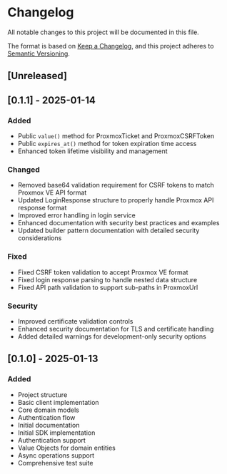 # Changelog
All notable changes to this project will be documented in this file.

The format is based on [Keep a Changelog](https://keepachangelog.com/en/1.0.0/),
and this project adheres to [Semantic Versioning](https://semver.org/spec/v2.0.0.html).

## [Unreleased]

## [0.1.1] - 2025-01-14
### Added
- Public `value()` method for ProxmoxTicket and ProxmoxCSRFToken
- Public `expires_at()` method for token expiration time access
- Enhanced token lifetime visibility and management

### Changed
- Removed base64 validation requirement for CSRF tokens to match Proxmox VE API format
- Updated LoginResponse structure to properly handle Proxmox API response format
- Improved error handling in login service
- Enhanced documentation with security best practices and examples
- Updated builder pattern documentation with detailed security considerations

### Fixed
- Fixed CSRF token validation to accept Proxmox VE format
- Fixed login response parsing to handle nested data structure
- Fixed API path validation to support sub-paths in ProxmoxUrl

### Security
- Improved certificate validation controls
- Enhanced security documentation for TLS and certificate handling
- Added detailed warnings for development-only security options

## [0.1.0] - 2025-01-13
### Added
- Project structure
- Basic client implementation
- Core domain models
- Authentication flow
- Initial documentation
- Initial SDK implementation
- Authentication support
- Value Objects for domain entities
- Async operations support
- Comprehensive test suite
